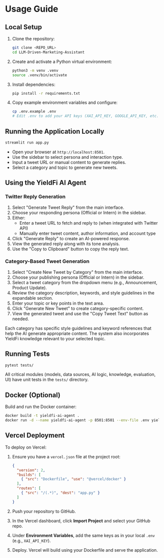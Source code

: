 # Usage Guide

## Local Setup

1. Clone the repository:
   ```bash
   git clone <REPO_URL>
   cd LLM-Driven-Marketing-Assistant
   ```

2. Create and activate a Python virtual environment:
   ```bash
   python3 -m venv .venv
   source .venv/bin/activate
   ```

3. Install dependencies:
   ```bash
   pip install -r requirements.txt
   ```

4. Copy example environment variables and configure:
   ```bash
   cp .env.example .env
   # Edit .env to add your API keys (XAI_API_KEY, GOOGLE_API_KEY, etc.)
   ```

## Running the Application Locally

```bash
streamlit run app.py
```

- Open your browser at `http://localhost:8501`.
- Use the sidebar to select persona and interaction type.
- Input a tweet URL or manual content to generate replies.
- Select a category and topic to generate new tweets.

## Using the YieldFi AI Agent

### Twitter Reply Generation

1. Select "Generate Tweet Reply" from the main interface.
2. Choose your responding persona (Official or Intern) in the sidebar.
3. Either:
   - Enter a tweet URL to fetch and reply to (when integrated with Twitter API)
   - Manually enter tweet content, author information, and account type
4. Click "Generate Reply" to create an AI-powered response.
5. View the generated reply along with its tone analysis.
6. Use the "Copy to Clipboard" button to copy the reply text.

### Category-Based Tweet Generation

1. Select "Create New Tweet by Category" from the main interface.
2. Choose your publishing persona (Official or Intern) in the sidebar.
3. Select a tweet category from the dropdown menu (e.g., Announcement, Product Update).
4. Review the category description, keywords, and style guidelines in the expandable section.
5. Enter your topic or key points in the text area.
6. Click "Generate New Tweet" to create category-specific content.
7. View the generated tweet and use the "Copy Tweet Text" button as needed.

Each category has specific style guidelines and keyword references that help the AI generate appropriate content. The system also incorporates YieldFi knowledge relevant to your selected topic.

## Running Tests

```bash
pytest tests/
```

All critical modules (models, data sources, AI logic, knowledge, evaluation, UI) have unit tests in the `tests/` directory.

## Docker (Optional)

Build and run the Docker container:

```bash
docker build -t yieldfi-ai-agent .
docker run -d --name yieldfi-ai-agent -p 8501:8501 --env-file .env yieldfi-ai-agent:latest
```

## Vercel Deployment

To deploy on Vercel:

1. Ensure you have a `vercel.json` file at the project root:
   ```json
   {
     "version": 2,
     "builds": [
       { "src": "Dockerfile", "use": "@vercel/docker" }
     ],
     "routes": [
       { "src": "/(.*)", "dest": "app.py" }
     ]
   }
   ```

2. Push your repository to GitHub.
3. In the Vercel dashboard, click **Import Project** and select your GitHub repo.
4. Under **Environment Variables**, add the same keys as in your local `.env` (e.g., `XAI_API_KEY`).
5. Deploy. Vercel will build using your Dockerfile and serve the application. 